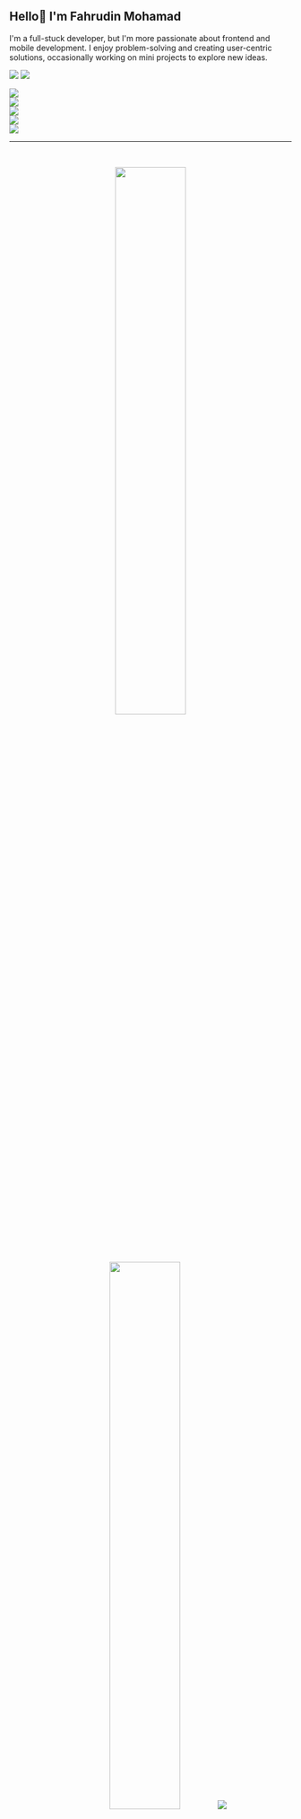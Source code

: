 ## Hello👋 I'm Fahrudin Mohamad

<p> I'm a full-stuck developer, but I'm more passionate about frontend and mobile development. I enjoy problem-solving and creating user-centric solutions, occasionally working on mini projects to explore new ideas.</p>

<p align="left">
  <img src="https://img.shields.io/badge/I Learn-5C2D91?style=for-the-badge&logo=&logoColor=white" />
  <img src="https://img.shields.io/badge/:-5C2D91?style=for-the-badge&logo=&logoColor=white" />
  <br>

  <div align="left">
    <img src="https://skillicons.dev/icons?i=js,typescript,nodejs,python,php" /> <br>
    <img src="https://skillicons.dev/icons?i=react,vue,nextjs,express,astro,laravel"/> <br>
    <img src="https://skillicons.dev/icons?i=tailwind,bootstrap"/> <br>
    <img src="https://skillicons.dev/icons?i=mysql"/> <br>
    <img src="https://skillicons.dev/icons?i=gherkin,selenium,cypress"/>
</div>

</p>


<hr></hr>

<br>

<!-- ![](https://github-readme-stats.vercel.app/api/top-langs?username=adinfahru&show_icons=true&locale=en&layout=compact)
<img src="https://github-profile-summary-cards.vercel.app/api/cards/stats?username=adinfahru&theme=nord_bright" width="33.5%"> -->

<p align="center">
  <img height="50%" width="auto" src ="https://github-readme-stats.vercel.app/api?username=adinfahru&show_icons=true&count_private=true&theme=tokyonight&hide_border=true&hide=issues,contribs&bg_color=00000000">
  <img height="50%" width="auto" src ="https://github-readme-stats.vercel.app/api/top-langs/?username=adinfahru&layout=compact&hide_border=true&theme=tokyonight&bg_color=00000000">
  <img src ="https://github-readme-streak-stats.herokuapp.com?user=adinfahru&theme=tokyonight&hide_border=true&background=FFFFFF00">
</p>

<br>

